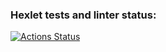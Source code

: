### Hexlet tests and linter status:
[![Actions Status](https://github.com/Murzik-boss/python-project-49/actions/workflows/hexlet-check.yml/badge.svg)](https://github.com/Murzik-boss/python-project-49/actions)